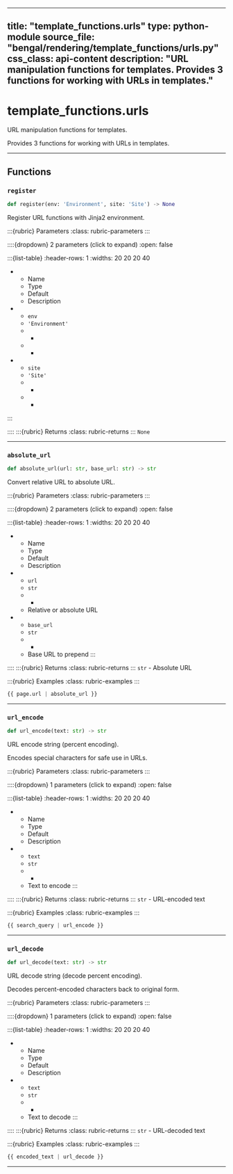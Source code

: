 
---
title: "template_functions.urls"
type: python-module
source_file: "bengal/rendering/template_functions/urls.py"
css_class: api-content
description: "URL manipulation functions for templates.  Provides 3 functions for working with URLs in templates."
---

# template_functions.urls

URL manipulation functions for templates.

Provides 3 functions for working with URLs in templates.

---


## Functions

### `register`
```python
def register(env: 'Environment', site: 'Site') -> None
```

Register URL functions with Jinja2 environment.



:::{rubric} Parameters
:class: rubric-parameters
:::

::::{dropdown} 2 parameters (click to expand)
:open: false

:::{list-table}
:header-rows: 1
:widths: 20 20 20 40

* - Name
  - Type
  - Default
  - Description
* - `env`
  - `'Environment'`
  - -
  - -
* - `site`
  - `'Site'`
  - -
  - -
:::

::::
:::{rubric} Returns
:class: rubric-returns
:::
`None`




---
### `absolute_url`
```python
def absolute_url(url: str, base_url: str) -> str
```

Convert relative URL to absolute URL.



:::{rubric} Parameters
:class: rubric-parameters
:::

::::{dropdown} 2 parameters (click to expand)
:open: false

:::{list-table}
:header-rows: 1
:widths: 20 20 20 40

* - Name
  - Type
  - Default
  - Description
* - `url`
  - `str`
  - -
  - Relative or absolute URL
* - `base_url`
  - `str`
  - -
  - Base URL to prepend
:::

::::
:::{rubric} Returns
:class: rubric-returns
:::
`str` - Absolute URL




:::{rubric} Examples
:class: rubric-examples
:::
```python
{{ page.url | absolute_url }}
```


---
### `url_encode`
```python
def url_encode(text: str) -> str
```

URL encode string (percent encoding).

Encodes special characters for safe use in URLs.



:::{rubric} Parameters
:class: rubric-parameters
:::

::::{dropdown} 1 parameters (click to expand)
:open: false

:::{list-table}
:header-rows: 1
:widths: 20 20 20 40

* - Name
  - Type
  - Default
  - Description
* - `text`
  - `str`
  - -
  - Text to encode
:::

::::
:::{rubric} Returns
:class: rubric-returns
:::
`str` - URL-encoded text




:::{rubric} Examples
:class: rubric-examples
:::
```python
{{ search_query | url_encode }}
```


---
### `url_decode`
```python
def url_decode(text: str) -> str
```

URL decode string (decode percent encoding).

Decodes percent-encoded characters back to original form.



:::{rubric} Parameters
:class: rubric-parameters
:::

::::{dropdown} 1 parameters (click to expand)
:open: false

:::{list-table}
:header-rows: 1
:widths: 20 20 20 40

* - Name
  - Type
  - Default
  - Description
* - `text`
  - `str`
  - -
  - Text to decode
:::

::::
:::{rubric} Returns
:class: rubric-returns
:::
`str` - URL-decoded text




:::{rubric} Examples
:class: rubric-examples
:::
```python
{{ encoded_text | url_decode }}
```


---
